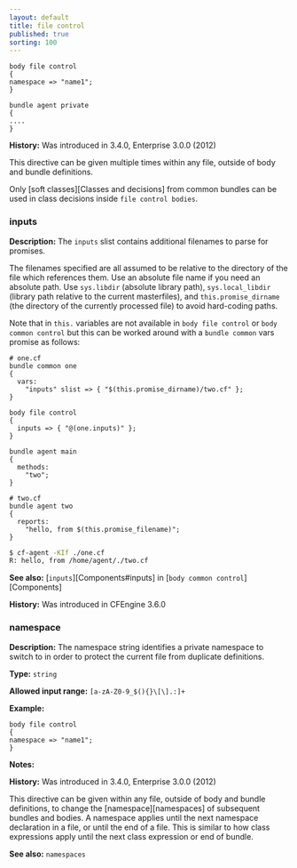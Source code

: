 ```yaml
---
layout: default
title: file control
published: true
sorting: 100
---
```



```cf3
body file control
{
namespace => "name1";
}

bundle agent private
{
....
}
```

**History:** Was introduced in 3.4.0, Enterprise 3.0.0 (2012)

This directive can be given multiple times within any file,
outside of body and bundle definitions.

Only [soft classes][Classes and decisions] from common bundles can
be used in class decisions inside `file control bodies`.

### inputs

**Description:** The `inputs` slist contains additional filenames to parse for promises.

The filenames specified are all assumed to be relative to the directory
of the file which references them. Use an absolute file name if you need an absolute path.
Use `sys.libdir` (absolute library path), `sys.local_libdir` (library path relative to the
current masterfiles), and `this.promise_dirname` (the directory of the currently processed
file) to avoid hard-coding paths.

Note that in `this.` variables are not available in `body file control` or `body common control`
but this can be worked around with a `bundle common` vars promise as follows:

```cf3
# one.cf
bundle common one
{
  vars:
    "inputs" slist => { "$(this.promise_dirname)/two.cf" };
}

body file control
{
  inputs => { "@(one.inputs)" };
}

bundle agent main
{
  methods:
    "two";
}
```

```cf3
# two.cf
bundle agent two
{
  reports:
    "hello, from $(this.promise_filename)";
}
```

```sh
$ cf-agent -KIf ./one.cf
R: hello, from /home/agent/./two.cf
```


**See also:** [`inputs`][Components#inputs] in
[`body common control`][Components]

**History:** Was introduced in CFEngine 3.6.0

### namespace

**Description:** The namespace string identifies a private namespace
to switch to in order to protect the current file from duplicate definitions.

**Type:** `string`

**Allowed input range:** `[a-zA-Z0-9_$(){}\[\].:]+`

**Example:**

```cf3
body file control
{
namespace => "name1";
}
```

**Notes:**

**History:** Was introduced in 3.4.0, Enterprise 3.0.0 (2012)

This directive can be given within any file, outside of body and bundle
definitions, to change the [namespace][namespaces] of subsequent bundles
and bodies. A namespace applies until the next namespace declaration in a
file, or until the end of a file. This is similar to how class expressions
apply until the next class expression or end of bundle.

**See also:** `namespaces`
